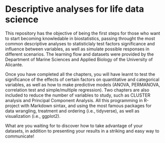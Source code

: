 # Descriptive analyses for life data science

This repository has the objective of being the first steps for those who want to start becoming knowledable in biostatistics, passing throught the most common descriptive analyses to statisticlaly test factors significance and influence between variables, as well as simulate possible responses in different scenarios. The learning flow and datasets were provided by the Department of Marine Sciences and Applied Biology of the University of Alicante.

Once you have completed all the chapters, you will have learnt to test the significance of the effects of certain factors on quantitative and categorical variables, as well as how to make predictive models (ANOVA, PERMANOVA, correlation test and simple/multiple regression). Two chapters are also included to reduce the number of variables to study, such as CLUSTER analysis and Principal Component Analysis. All this programming in R-project with Markdown sintax, and using the most famous packages for data wrangling, treatment and ordering (i.e., tidyverse), as well as visualization (i.e., ggplot2).

What are you waiting for to discover how to take advantage of your datasets, in addition to presenting your results in a striking and easy way to communicate!
